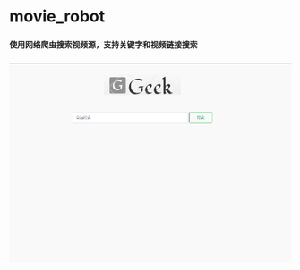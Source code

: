 # movie_robot
###

#### 使用网络爬虫搜索视频源，支持关键字和视频链接搜索
### ![movie_robot](https://github.com/CarryChang/movie_robot/blob/master/logo.png)
